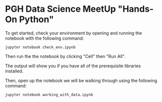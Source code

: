 # PGH Data Science MeetUp "Hands-On Python"

To get started, check your environment by opening and running the notebook with the following command:

`jupyter notebook check_env.ipynb`

Then run the the notebook by clicking "Cell" then "Run All".

The output will show you if you have all of the prerequisite libraries installed.

Then, open up the notebook we will be walking through using the following command:

`jupyter notebook working_with_data.ipynb`

